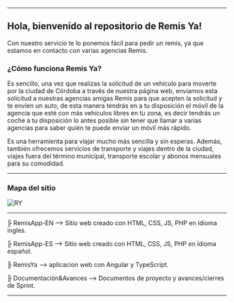 -----------------------------------------------------------------------------------------


<H2> Hola, bienvenido al repositorio de Remis Ya! </H2>

<p> Con nuestro servicio te lo ponemos fácil para pedir un remis, ya que estamos en contacto con varias agencias Remis. </p>

<H3> ¿Cómo funciona Remis Ya? </H3>

<p> Es sencillo, una vez que realizas la solicitud de un vehículo para moverte por la ciudad de Córdoba a través de nuestra página web, enviamos esta solicitud a nuestras agencias amigas Remis para que acepten la solicitud y te envíen un auto, de esta manera tendrás en a tu disposición el móvil de la agencia que esté con más vehículos libres en tu zona, es decir tendrás un coche a tu disposición lo antes posible sin tener que llamar a varias agencias para saber quién te puede enviar un móvil más rápido.

Es una herramienta para viajar mucho más sencilla y sin esperas. Además, también ofrecemos servicios de transporte y viajes dentro de la ciudad, viajes fuera del término municipal, transporte escolar y abonos mensuales para su comodidad. </p>


-----------------------------------------------------------------------------------------
<H3>Mapa del sitio</H3>

![RY](https://user-images.githubusercontent.com/88169799/186507111-6085d983-b7d8-484e-8aba-6a2ce3f34c18.png)


-----------------------------------------------------------------------------------------


╟  RemisApp-EN --> Sitio web creado con HTML, CSS, JS, PHP en idioma ingles.       

╟  RemisApp-ES --> Sitio web creado con HTML, CSS, JS, PHP en idioma español.      

╟  RemisYa --> aplicacion web con Angular y TypeScript.                            

╟  Documentación&Avances --> Documentos de proyecto y avances/cierres de Sprint.   


-----------------------------------------------------------------------------------------


